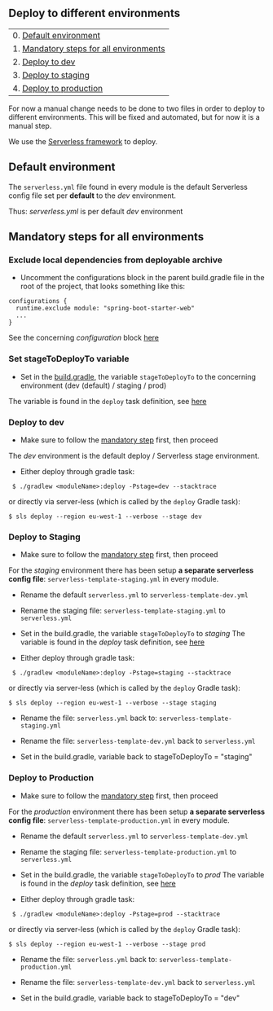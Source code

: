 ## Deploy to different environments


|                                                                              |
|------------------------------------------------------------------------------|
| 0. [Default environment](#markdown-header-default-environment)           |
| 1. [Mandatory steps for all environments](#markdown-header-mandatory-steps-for-all-environments)|
| 2. [Deploy to dev](#markdown-header-deploy-to-dev)           |
| 3. [Deploy to staging](#markdown-header-deploy-to-staging)     |
| 4. [Deploy to production](#markdown-header-deploy-to-production)                             |

For now a manual change needs to be done to two files in order to deploy to different environments.
This will be fixed and automated, but for now it is a manual step.

We use the [Serverless framework](https://serverless.com) to deploy.

## Default environment

The `serverless.yml` file found in every module is the default Serverless config file set per **default** to the _dev_ environment.

Thus: _serverless.yml_ is per default _dev_ environment

## Mandatory steps for all environments

### Exclude local dependencies from deployable archive

-  Uncomment the configurations block in the parent build.gradle file in the root of the project, that looks something like this:

```
configurations {
  runtime.exclude module: "spring-boot-starter-web"
  ...
}
```

See the concerning _configuration_ block [here](https://bitbucket.org/oceanpremium/ocean-premium-api/src/0d0267dee6352416585faa3165a12f0fad583fe8/build.gradle#lines-233:241)

### Set stageToDeployTo variable 

- Set in the [build.gradle](https://bitbucket.org/oceanpremium/ocean-premium-api/src/fbbe4dbaa85d3778586714bd3b734ff93711da05/build.gradle#lines-291:293), the variable `stageToDeployTo` to the concerning environment (dev (default) / staging / prod)

The variable is found in the `deploy` task definition, see [here](https://bitbucket.org/oceanpremium/ocean-premium-api/src/fbbe4dbaa85d3778586714bd3b734ff93711da05/build.gradle#lines-291:293)

### Deploy to dev

- Make sure to follow the [mandatory step](#markdown-header-mandatory-steps-for-all-environments) first, then proceed

The _dev_ environment is the default deploy / Serverless stage environment. 

- Either deploy through gradle task:

```
 $ ./gradlew <moduleName>:deploy -Pstage=dev --stacktrace
```

  or directly via server-less (which is called by the `deploy` Gradle task):

```
$ sls deploy --region eu-west-1 --verbose --stage dev
```

### Deploy to Staging

- Make sure to follow the [mandatory step](#markdown-header-mandatory-steps-for-all-environments) first, then proceed

For the _staging_ environment there has been setup **a separate serverless config file**:
`serverless-template-staging.yml` in every module. 

- Rename the default `serverless.yml` to `serverless-template-dev.yml` 

- Rename the staging file: `serverless-template-staging.yml` to `serverless.yml`

- Set in the build.gradle, the variable `stageToDeployTo` to _staging_
  The variable is found in the _deploy_ task definition, see [here](https://bitbucket.org/oceanpremium/ocean-premium-api/src/0d0267dee6352416585faa3165a12f0fad583fe8/build.gradle#lines-291)

- Either deploy through gradle task:

```
 $ ./gradlew <moduleName>:deploy -Pstage=staging --stacktrace
```

  or directly via server-less (which is called by the `deploy` Gradle task):

```
$ sls deploy --region eu-west-1 --verbose --stage staging
```

- Rename the file: `serverless.yml` back to: `serverless-template-staging.yml` 

- Rename the file: `serverless-template-dev.yml` back to `serverless.yml`

- Set in the build.gradle, variable back to stageToDeployTo = "staging"

### Deploy to Production

- Make sure to follow the [mandatory step](#markdown-header-mandatory-steps-for-all-environments) first, then proceed

For the _production_ environment there has been setup **a separate serverless config file**:
`serverless-template-production.yml` in every module. 

- Rename the default `serverless.yml` to `serverless-template-dev.yml` 

- Rename the staging file: `serverless-template-production.yml` to `serverless.yml`

- Set in the build.gradle, the variable `stageToDeployTo` to _prod_
  The variable is found in the _deploy_ task definition, see [here](https://bitbucket.org/oceanpremium/ocean-premium-api/src/0d0267dee6352416585faa3165a12f0fad583fe8/build.gradle#lines-291)

- Either deploy through gradle task:

```
 $ ./gradlew <moduleName>:deploy -Pstage=prod --stacktrace
```

  or directly via server-less (which is called by the `deploy` Gradle task):

```
$ sls deploy --region eu-west-1 --verbose --stage prod
```

- Rename the file: `serverless.yml` back to: `serverless-template-production.yml` 

- Rename the file: `serverless-template-dev.yml` back to `serverless.yml`

- Set in the build.gradle, variable back to stageToDeployTo = "dev"